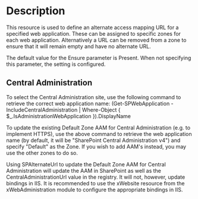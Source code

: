 # Description

This resource is used to define an alternate access mapping URL for a specified
web application. These can be assigned to specific zones for each web
application. Alternatively a URL can be removed from a zone to ensure that it
will remain empty and have no alternate URL.

The default value for the Ensure parameter is Present. When not specifying this
parameter, the setting is configured.

## Central Administration

To select the Central Administration site, use the following command to retrieve
the correct web application name:
(Get-SPWebApplication -IncludeCentralAdministration | Where-Object {
     $_.IsAdministrationWebApplication
 }).DisplayName

 To update the existing Default Zone AAM for Central Administration (e.g. to
 implement HTTPS), use the above command to retrieve the web application name
 (by default, it will be "SharePoint Central Administration v4") and specify
 "Default" as the Zone. If you wish to add AAM's instead, you may use the other
 zones to do so.

Using SPAlternateUrl to update the Default Zone AAM for Central Administration
will update the AAM in SharePoint as well as the CentralAdministrationUrl value
in the registry. It will not, however, update bindings in IIS. It is recommended
to use the xWebsite resource from the xWebAdministration module to configure the
appropriate bindings in IIS.
